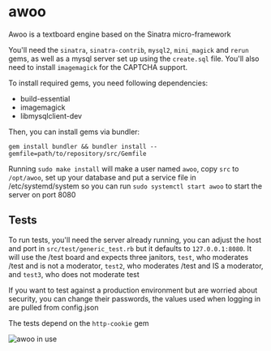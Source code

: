 # awoo
Awoo is a textboard engine based on the Sinatra micro-framework

You'll need the `sinatra`, `sinatra-contrib`, `mysql2`, `mini_magick` and `rerun` gems, as well as a mysql server set up using the `create.sql` file. You'll also need to install `imagemagick` for the CAPTCHA support.

To install required gems, you need following dependencies:
* build-essential
* imagemagick 
* libmysqlclient-dev

Then, you can install gems via bundler:
```
gem install bundler && bundler install --gemfile=path/to/repository/src/Gemfile
```

Running `sudo make install` will make a user named `awoo`, copy `src` to `/opt/awoo`, set up your database and put a service file in /etc/systemd/system so you can run `sudo systemctl start awoo` to start the server on port 8080

## Tests

To run tests, you'll need the server already running, you can adjust the host and port in `src/test/generic_test.rb` but it defaults to `127.0.0.1:8080`. It will use the /test board and expects three janitors, `test`, who moderates /test and is not a moderator, `test2`, who moderates /test and IS a moderator, and `test3`, who does not moderate test

If you want to test against a production environment but are worried about security, you can change their passwords, the values used when logging in are pulled from config.json

The tests depend on the `http-cookie` gem

![awoo in use](/meta/awoo.PNG)
